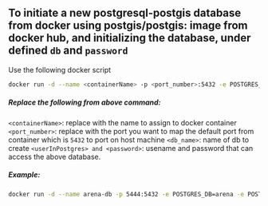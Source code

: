 ## To initiate a new postgresql-postgis database from docker using postgis/postgis:<version> image from docker hub, and initializing the database, under defined `db` and `password`


Use the following docker script
```bash
docker run -d --name <containerName> -p <port_number>:5432 -e POSTGRES_DB=<db_name> -e POSTGRES_PASSWORD=<password> -e POSTGRES_USER=<userInPostgres> postgis/postgis:12-3.0
```

##### Replace the following from above command:
`<containerName>`: replace with the name to assign to docker container
`<port_number>`: replace with the port you want to map the default port from container which is `5432` to port on host machine
`<db_name>`: name of db to create
`<userInPostgres> and <password>`: usename and password that can access the above database.


##### Example:   
```bash
docker run -d --name arena-db -p 5444:5432 -e POSTGRES_DB=arena -e POSTGRES_PASSWORD=arena -e POSTGRES_USER=arena postgis/postgis:12-3.0
``` 

